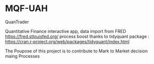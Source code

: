# MQF-UAH

QuanTrader

Quantitative Finance interactive app, data import from FRED https://fred.stlouisfed.org/ 
process boost thanks to tidyquant package : https://cran.r-project.org/web/packages/tidyquant/index.html

The Poupose of this project is to contribute to Mark to Market decision maing Processes
